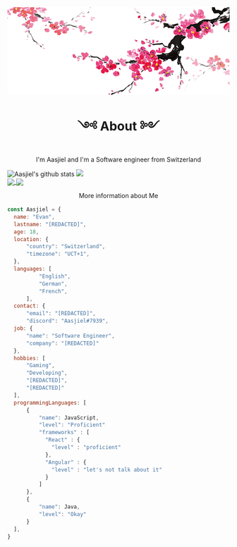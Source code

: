 <img align="center" src="./assets/japanese-art-ink-wash-painting .png">
<h1 align='center'> ༺ About ༻ </h1>

<p align='center'>I'm Aasjiel and I'm a Software engineer from Switzerland</p>
<div>
<!-- <a align='center' href="https://github.com/anuraghazra/github-readme-stats"> -->
  <img src="https://github-readme-stats.vercel.app/api?username=aasjiel&title_color=DD376D&icon_color=DD376D&text_color=333&bg_color=fffefe&show_icons=true&hide_border=true&count_private=true" alt="Aasjiel's github stats"  width= "49.69%"/>
<!--</a>-->

<!--<a align='center' href="https://github.com/anuraghazra/github-readme-stats">-->
  <img src="https://github-readme-stats.vercel.app/api/top-langs/?username=aasjiel&layout=compact&title_color=DD376D&icon_color=DD376D&text_color=333&bg_color=fffefe&hide_border=true" width="49%"/>
<!--</a>-->
</div>

<a href="https://github.com/anuraghazra/github-readme-stats">
  <img align='center' src="https://github-readme-stats.vercel.app/api/pin/?username=aasjiel&repo=wikispeedrun&title_color=DD376D&icon_color=DD376D&text_color=333&bg_color=fffefe" width= "49.69%"/>
</a> <a href="https://github.com/anuraghazra/github-readme-stats">
  <img align="center" src="https://github-readme-stats.vercel.app/api/pin/?username=aasjiel&repo=The-Assistant&title_color=DD376D&icon_color=DD376D&text_color=333&bg_color=fffefe" width="49%"/>
</a>

<p align='center'>More information about Me</p>

```js
const Aasjiel = {
  name: "Evan",
  lastname: "[REDACTED]",
  age: 18,
  location: {
      "country": "Switzerland",
      "timezone": "UCT+1",
  },
  languages: [
          "English",
          "German",
          "French",
      ],
  contact: {
      "email": "[REDACTED]",
      "discord": "Aasjiel#7939",
  job: {
      "name": "Software Engineer",
      "company": "[REDACTED]"
  },
  hobbies: [
      "Gaming",
      "Developing",
      "[REDACTED]",
      "[REDACTED]"
  ],
  programmingLanguages: [
      {
          "name": JavaScript,
          "level": "Proficient"
          "frameworks" : [
            "React" : {
              "level" : "proficient"
            },
            "Angular" : {
              "level" : "let's not talk about it"
            }
          ]
      },
      {
          "name": Java,
          "level": "Okay"
      }
  ],
}
```
